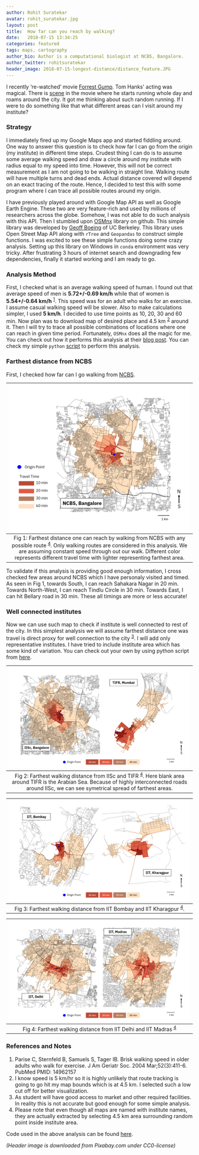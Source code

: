 ```yaml
---
author: Rohit Suratekar
avatar: rohit_suratekar.jpg
layout: post
title:  How far can you reach by walking?
date:   2018-07-15 13:34:25
categories: featured
tags: maps, cartography
author_bio: Author is a computational biologist at NCBS, Bangalore.
author_twitter: rohitsuratekar
header_image: 2018-07-15-longest-distance/distance_feature.JPG
---
```


I recently ‘re-watched’ movie [Forrest Gump](https://www.imdb.com/title/tt0109830/). Tom Hanks' acting was magical. There is [scene](https://www.youtube.com/watch?v=ymiZFPauvlQ) in the movie where he starts running whole day and roams around the city. It got me thinking about such random running. If I were to do something like that what different areas can I visit around my institute? 

### Strategy 

I immediately fired up my Google Maps app and started fiddling around. One way to answer this question is to check how far I can go from the origin (my institute) in different time steps. Crudest thing I can do is to assume some average walking speed and draw a circle around my institute with radius equal to my speed into time. However, this will not be correct measurement as I am not going to be walking in straight line. Walking route will have multiple turns and dead ends. Actual distance covered will depend on an exact tracing of the route. Hence, I decided to test this with some program where I can trace all possible routes around my origin. 

I have previously played around with Google Map API as well as Google Earth Engine. These two are very feature-rich and used by millions of researchers across the globe. Somehow, I was not able to do such analysis with this API. Then I stumbled upon [OSMnx](https://github.com/gboeing/osmnx) library on github. This simple library was developed by [Geoff Boeing](http://geoffboeing.com) of UC Berkeley. This library uses Open Street Map API along with `rTree` and `Geopandas` to construct simple functions. I was excited to see these simple functions doing some crazy analysis. Setting up this library on Windows in `conda` environment was very tricky. After frustrating 3 hours of internet search and downgrading few dependencies, finally it started working and I am ready to go.


### Analysis Method

First, I checked what is an average walking speed of human. I found out that average speed of men is **5.72+/-0.69 km/h** while that of women is **5.54+/-0.64 km/h** <sup>[1](#myfootnote1)</sup>. This speed was for an adult who walks for an exercise. I assume casual walking speed will be slower. Also to make calculations simpler, I used **5 km/h**. I decided to use time points as 10, 20, 30 and 60 min. Now plan was to download map of desired place and 4.5 km <sup>[2](#myfootnote2)</sup> around it. Then I will try to trace all possible combinations of locations where one can reach in given time period. Fortunately, `OSMnx` does all the magic for me. You can check out how it performs this analysis at their [blog post](http://geoffboeing.com/2016/11/osmnx-python-street-networks/). You can check my simple `python` [script](https://gist.github.com/rohitsuratekar/1bd089668168b2343446cf27c91954a3) to perform this analysis. 

### Farthest distance from NCBS

First, I checked how far can I go walking from [NCBS](http://ncbs.res.in/).

|![Fig 1: Farthest distance from NCBS](/assets/article_images/2018-07-15-longest-distance/ncbs.png "NCBS")|
|:--:|
|Fig 1: Farthest distance one can reach by walking from NCBS with any possible route <sup>[4](#myfootnote4)</sup>. Only walking routes are considered in this analysis. We are assuming constant speed through out our walk. Different color represents different travel time with lighter representing farthest area.|


To validate if this analysis is providing good enough information, I cross checked few areas around NCBS which I have personaly visited and timed. As seen in Fig 1, towards South, I can reach Sahakara Nagar in 20 min. Towards North-West, I can reach Tindlu Circle in 30 min. Towards East, I can hit Bellary road in 30 min. These all timings are more or less accurate!

### Well connected institutes

Now we can use such map to check if institute is well connected to rest of the city. In this simplest analysis we will assume farthest distance one was travel is direct proxy for well connection to the city <sup>[3](#myfootnote3)</sup>. I will add only representative institutes. I have tried to include institute area which has some kind of variation. You can check out your own by using python script from [here](https://gist.github.com/rohitsuratekar/1bd089668168b2343446cf27c91954a3). 

|![Fig 2: Farthest walking distance from IISc and TIFR](/assets/article_images/2018-07-15-longest-distance/inst1.png "IISc and TIFR")|
|:--:|
|Fig 2: Farthest walking distance from IISc and TIFR <sup>[4](#myfootnote4)</sup>. Here blank area around TIFR is the Arabian Sea. Because of highly interconnected roads around IISc, we can see symetrical spread of farthest areas. |

|![Fig 3: Farthest walking distance from IIT Bombay and IIT Kharagpur](/assets/article_images/2018-07-15-longest-distance/inst2.png "IIT B and IIT KGP")|
|:--:|
|Fig 3: Farthest walking distance from IIT Bombay and IIT Kharagpur <sup>[4](#myfootnote4)</sup>. |

|![Fig 4: Farthest walking distance from IIT Delhi and IIT Madras](/assets/article_images/2018-07-15-longest-distance/inst3.png "IIT D and IIT M")|
|:--:|
|Fig 4: Farthest walking distance from IIT Delhi and IIT Madras <sup>[4](#myfootnote4)</sup>|

### References and Notes

1. <a name="myfootnote1"> </a> Parise C, Sternfeld B, Samuels S, Tager IB. Brisk walking speed in older adults who walk for exercise. J Am Geriatr Soc. 2004 Mar;52(3):411-6. PubMed PMID: 14962157
2. <a name="myfootnote2"> </a>I know speed is 5 km/hr so it is highly unlikely that route tracking is going to go hit my map bounds which is at 4.5 km. I selected such a low cut off for better visualization.
3. <a name="myfootnote3"> </a> As student will have good access to market and other required facilities. In reality this is not accurate but good enough for some simple analysis.
4. <a name="myfootnote4"> </a>Please note that even though all maps are named with institute names, they are actually extracted by selecting 4.5 km area surrounding random point inside institute area.  

Code used in the above analysis can be found [here](https://gist.github.com/rohitsuratekar/1bd089668168b2343446cf27c91954a3).

*(Header image is downloaded from Pixabay.com under CC0-license)*